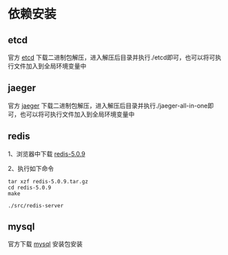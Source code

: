 # 依赖安装

## etcd

官方 [etcd](https://github.com/etcd-io/etcd/releases) 下载二进制包解压，进入解压后目录并执行./etcd即可，也可以将可执行文件加入到全局环境变量中

## jaeger

官方 [jaeger](https://github.com/jaegertracing/jaeger/releases) 下载二进制包解压，进入解压后目录并执行./jaeger-all-in-one即可，也可以将可执行文件加入到全局环境变量中

## redis

1、浏览器中下载 [redis-5.0.9](https://download.redis.io/releases/redis-5.0.9.tar.gz)

2、执行如下命令
```shell
tar xzf redis-5.0.9.tar.gz
cd redis-5.0.9
make

./src/redis-server

```

## mysql

官方下载 [mysql](https://dev.mysql.com/downloads/mysql/) 安装包安装

